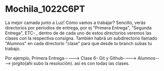 # Mochila_1022C6PT
La mejor camada junto a Luz!
Cómo vamos a trabajar? Sencillo, verás directorios por periodios de entrega, por ej "Primera Entrega", "Segunda Entrega", ETC- , dentro de de cada uno de estos directorios veremos las clases con la respectiva consigna. También habrá un subdirectorio llamado "Alumnos" en cada directorio "clase" para que desde tu branch subas tu trabajo.

Por ejemplo, Primera Entrega-----> Clase 6- Git y Github----> Alumnos----> jorgito(ahí subo la resolución). así es con todas las clases.
